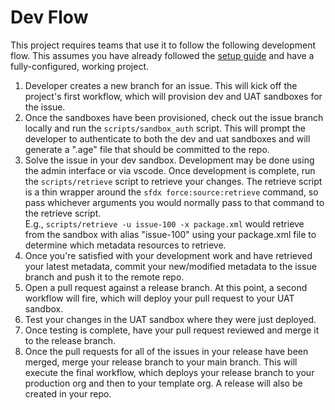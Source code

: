 # Dev Flow
This project requires teams that use it to follow the following development flow.  This assumes you have already followed the [setup guide](./Getting%20Started.md) and have a fully-configured, working project.

1. Developer creates a new branch for an issue.  This will kick off the project's first workflow, which will provision dev and UAT sandboxes for the issue.
2. Once the sandboxes have been provisioned, check out the issue branch locally and run the `scripts/sandbox_auth` script.  This will prompt the developer to authenticate to both the dev and uat sandboxes and will generate a ".age" file that should be committed to the repo.
3. Solve the issue in your dev sandbox.  Development may be done using the admin interface or via vscode.  Once development is complete, run the `scripts/retrieve` script to retrieve your changes.  The retrieve script is a thin wrapper around the `sfdx force:source:retrieve` 
command, so pass whichever arguments you would normally pass to that command to the retrieve script.  
E.g., `scripts/retrieve -u issue-100 -x package.xml` would retrieve from the sandbox with alias "issue-100" using your package.xml file to determine which metadata resources to retrieve.
4. Once you're satisfied with your development work and have retrieved your latest metadata, commit your new/modified metadata to the issue branch and push it to the remote repo.
5. Open a pull request against a release branch.  At this point, a second workflow will fire, which will deploy your pull request to your UAT sandbox.
6. Test your changes in the UAT sandbox where they were just deployed.
7. Once testing is complete, have your pull request reviewed and merge it to the release branch.
8. Once the pull requests for all of the issues in your release have been merged, merge your release branch to your main branch.  This will execute the final workflow, which deploys your release branch to your production org and then to your template org.  A release will also be created in your repo.
